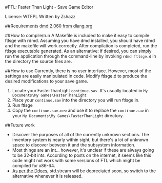 #FTL: Faster Than Light - Save Game Editor

License: WTFPL
Written by Zshazz

##Requirements
[dmd 2.060 from dlang.org](http://dlang.org/ "Home - D Programming Language")

##How to compile/run
A Makefile is included to make it easy to compile ftlsge with rdmd. Assuming you have dmd installed, you should have rdmd and the makefile will work correctly. After compilation is completed, run the ftlsge executable generated.
As an alternative: if desired, you can simply run the application through the command-line by invoking `rdmd ftlsge.d` in the directory the source files are.

##How to use
Currently, there is no user interface. However, most of the settings are easily manipulated in code. Modify ftlsge.d to produce the desired modifications to your save game.

1. Locate your FasterThanLight `continue.sav`. It's usually located in `My Documents\My Games\FasterThanLight`
2. Place your `continue.sav` into the directory you will run ftlsge in.
3. Run ftlsge
4. Copy the `continue.sav.new` and use it to replace the `continue.sav` in your `My Documents\My Games\FasterThanLight` directory.

##Future work
- Discover the purposes of all of the currently unknown sections. The inventory system is nearly within sight, but there's a lot of unknown space to discover between it and the subsystem information.
- Most things are an int... however, it's unclear if these are always going to be 32-bit ints. According to posts on the internet, it seems like this code might not work with some versions of FTL which might be compiled for x86-64.
- [As per the Ddocs](http://dlang.org/phobos/std_stream.html), std.stream will be depreciated soon, so switch to the alternative whenever it is released.
